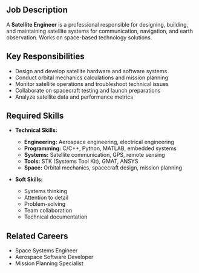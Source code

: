## Job Description
A **Satellite Engineer** is a professional responsible for designing, building, and maintaining satellite systems for communication, navigation, and earth observation. Works on space-based technology solutions.

## Key Responsibilities
- Design and develop satellite hardware and software systems
- Conduct orbital mechanics calculations and mission planning
- Monitor satellite operations and troubleshoot technical issues
- Collaborate on spacecraft testing and launch preparations
- Analyze satellite data and performance metrics

## Required Skills
- **Technical Skills:**
  - **Engineering:** Aerospace engineering, electrical engineering
  - **Programming:** C/C++, Python, MATLAB, embedded systems
  - **Systems:** Satellite communication, GPS, remote sensing
  - **Tools:** STK (Systems Tool Kit), GMAT, ANSYS
  - **Space:** Orbital mechanics, spacecraft design, mission planning

- **Soft Skills:**
  - Systems thinking
  - Attention to detail
  - Problem-solving
  - Team collaboration
  - Technical documentation

## Related Careers
- Space Systems Engineer
- Aerospace Software Developer
- Mission Planning Specialist
